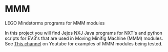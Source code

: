 # MMM
LEGO Mindstorms programs for MMM modules

In this project you will find Jejos NXJ Java programs for NXT's and python scripts for EV3's that are used in Moving Minifig Machine (MMM) modules. See [This channel](https://www.youtube.com/LasseDeleuran) on Youtube for examples of MMM modules being tested.
